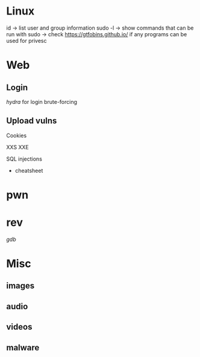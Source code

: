 # Linux
id <user> -> list user and group information
sudo -l -> show commands that can be run with sudo
  -> check https://gtfobins.github.io/ if any programs can be used for privesc
  
# Web

## Login
  _hydra_ for login brute-forcing

## Upload vulns
  
Cookies

XXS
XXE
  
SQL injections
  - cheatsheet

# pwn

# rev
_gdb_ 

# Misc
## images
## audio
## videos
## malware

